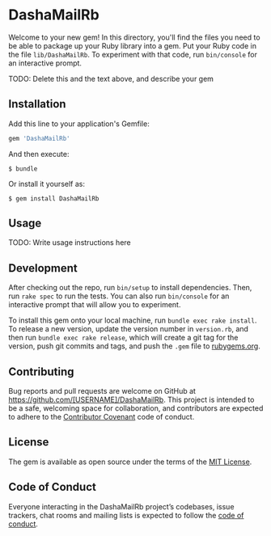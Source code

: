 # DashaMailRb

Welcome to your new gem! In this directory, you'll find the files you need to be able to package up your Ruby library into a gem. Put your Ruby code in the file `lib/DashaMailRb`. To experiment with that code, run `bin/console` for an interactive prompt.

TODO: Delete this and the text above, and describe your gem

## Installation

Add this line to your application's Gemfile:

```ruby
gem 'DashaMailRb'
```

And then execute:

    $ bundle

Or install it yourself as:

    $ gem install DashaMailRb

## Usage

TODO: Write usage instructions here

## Development

After checking out the repo, run `bin/setup` to install dependencies. Then, run `rake spec` to run the tests. You can also run `bin/console` for an interactive prompt that will allow you to experiment.

To install this gem onto your local machine, run `bundle exec rake install`. To release a new version, update the version number in `version.rb`, and then run `bundle exec rake release`, which will create a git tag for the version, push git commits and tags, and push the `.gem` file to [rubygems.org](https://rubygems.org).

## Contributing

Bug reports and pull requests are welcome on GitHub at https://github.com/[USERNAME]/DashaMailRb. This project is intended to be a safe, welcoming space for collaboration, and contributors are expected to adhere to the [Contributor Covenant](http://contributor-covenant.org) code of conduct.

## License

The gem is available as open source under the terms of the [MIT License](https://opensource.org/licenses/MIT).

## Code of Conduct

Everyone interacting in the DashaMailRb project’s codebases, issue trackers, chat rooms and mailing lists is expected to follow the [code of conduct](https://github.com/[USERNAME]/DashaMailRb/blob/master/CODE_OF_CONDUCT.md).
